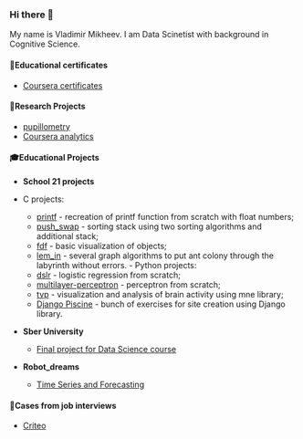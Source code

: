 ### Hi there 👋
My name is Vladimir Mikheev. I am Data Scinetist with background in Cognitive Science. 

<!--
**vladdez/vladdez** is a ✨ _special_ ✨ repository because its `README.md` (this file) appears on your GitHub profile.

Here are some ideas to get you started:

- 🔭 I’m currently working on ...
- 🌱 I’m currently learning ...
- 👯 I’m looking to collaborate on ...
- 🤔 I’m looking for help with ...
- 💬 Ask me about ...
- 📫 How to reach me: ...
- 😄 Pronouns: ...
- ⚡ Fun fact: ...
-->

#### 📜Educational certificates
- [Coursera certificates](https://github.com/vladdez/MOOC_certeficates)
 
#### 🔬Research Projects
- [pupillometry](https://github.com/vladdez/Pupillomerty-Project)
- [Coursera analytics](https://github.com/vladdez/HSE_MOOC_forums_analytics)

#### 🎓Educational Projects
  - **School 21 projects** 
   - C projects:
      - [printf](https://github.com/vladdez/ft_printf) - recreation of printf function from scratch with float numbers;
      - [push_swap](https://github.com/vladdez/push_swap) - sorting stack using two sorting algorithms and additional stack;
      - [fdf](https://github.com/vladdez/fdf) - basic visualization of objects;
      - [lem_in](https://github.com/vladdez/lem-in) - several graph algorithms to put ant colony through the labyrinth without errors.
    - Python projects:
      - [dslr](https://github.com/vladdez/dslr) - logistic regression from scratch;
      - [multilayer-perceptron](https://github.com/vladdez/multilayer_perceptron)  - perceptron from scratch;
      - [tvp](https://github.com/vladdez/total-perspective-vortex) - visualization and analysis of brain activity using mne library;
      - [Django Piscine](https://github.com/vladdez/Django-Piscine) - bunch of exercises for site creation using Django library.


  - **Sber University** 
    - [Final project for Data Science course](https://github.com/vladdez/project_for_Sber_University)
  - **Robot_dreams** 
    - [Time Series and Forecasting](https://github.com/vladdez/RD_forscasting)

#### 👔Cases from job interviews
  - [Criteo](https://github.com/vladdez/Criteo_case)


